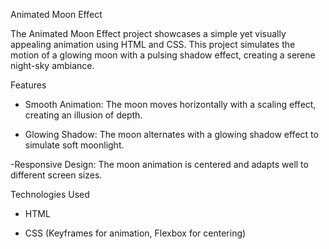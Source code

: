 Animated Moon Effect

The Animated Moon Effect project showcases a simple yet visually appealing animation using HTML and CSS. This project simulates the motion of a glowing moon with a pulsing shadow effect, creating a serene night-sky ambiance.

Features

 - Smooth Animation: The moon moves horizontally with a scaling effect, creating an illusion of depth.
   
 - Glowing Shadow: The moon alternates with a glowing shadow effect to simulate soft moonlight.
   
 -Responsive Design: The moon animation is centered and adapts well to different screen sizes.


Technologies Used

  - HTML
    
  - CSS (Keyframes for animation, Flexbox for centering)
